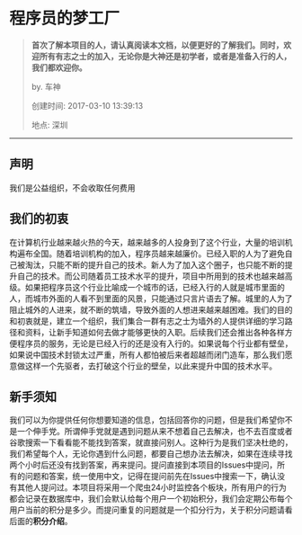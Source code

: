 # 程序员的梦工厂

> **首次了解本项目的人，请认真阅读本文档，以便更好的了解我们。同时，欢迎所有有志之士的加入，无论你是大神还是初学者，或者是准备入行的人，我们都欢迎你。**
>
> by. 车神 
>
> 创建时间: 2017-03-10 13:39:13 
>
> 地点: 深圳 


-----


## 声明
我们是公益组织，不会收取任何费用


## 我们的初衷
在计算机行业越来越火热的今天，越来越多的人投身到了这个行业，大量的培训机构遍布全国。随着培训机构的加入，程序员越来越廉价。已经入职的人为了避免自己被淘汰，只能不断的提升自己的技术。新人为了加入这个圈子，也只能不断的提升自己的技术。而公司随着员工技术水平的提升，项目中所用到的技术也越来越高级。如果把程序员这个行业比喻成一个城市的话，已经入行的人就是城市里面的人，而城市外面的人看不到里面的风景，只能通过只言片语去了解。城里的人为了阻止城外的人进来，就不断的筑墙，导致外面的人想进来越来越困难。我们的目的和初衷就是，建立一个组织，我们集合一群有志之士为墙外的人提供详细的学习路径和资料，让新手知道如何去做才能够更快的入职。后续我们还会推出各种各样方便程序员的服务，无论是已经入行的还是没有入行的。如果说每个行业都有壁垒，如果说中国技术封锁太过严重，所有人都怕被后来者超越而闭门造车，那么我们愿意做这样一个先驱者，去打破这个行业的壁垒，以此来提升中国的技术水平。


## 新手须知
我们可以为你提供任何你想要知道的信息，包括回答你的问题，但是我们希望你不是一个伸手党。所谓伸手党就是遇到问题从来不想着自己去解决，也不去百度或者谷歌搜索一下看看能不能找到答案，就直接问别人。这种行为是我们坚决杜绝的，我们希望每个人，无论你遇到什么问题，都要自己想办法去解决，如果在连续寻找两个小时后还没有找到答案，再来提问。提问直接到本项目的Issues中提问，所有的问题和答案，统一使用中文，记得在提问前先在Issues中搜索一下，确认没有其他人提问过。本项目将采用一个爬虫24小时监控各个板块，所有用户的行为都会记录在数据库中，我们会默认给每个用户一个初始积分，我们会定期公布每个用户当前的积分是多少。而提问重复的问题就是一个扣分行为，关于积分问题请看后面的**积分介绍**。
